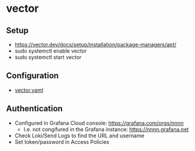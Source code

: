 # vector

## Setup
* https://vector.dev/docs/setup/installation/package-managers/apt/
* sudo systemctl enable vector
* sudo systemctl start vector

## Configuration
* [vector.yaml
](https://github.com/ariniemi/vector/blob/main/vector.yaml)

## Authentication
* Configured in Grafana Cloud console: https://grafana.com/orgs/nnnn
  * I.e. not congifured in the Grafana instance: https://nnnn.grafana.net 
* Check Loki/Send Logs to find the URL and username
* Set token/password in Access Policies
